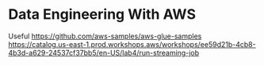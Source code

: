 # Data Engineering With AWS
Useful
https://github.com/aws-samples/aws-glue-samples
https://catalog.us-east-1.prod.workshops.aws/workshops/ee59d21b-4cb8-4b3d-a629-24537cf37bb5/en-US/lab4/run-streaming-job

